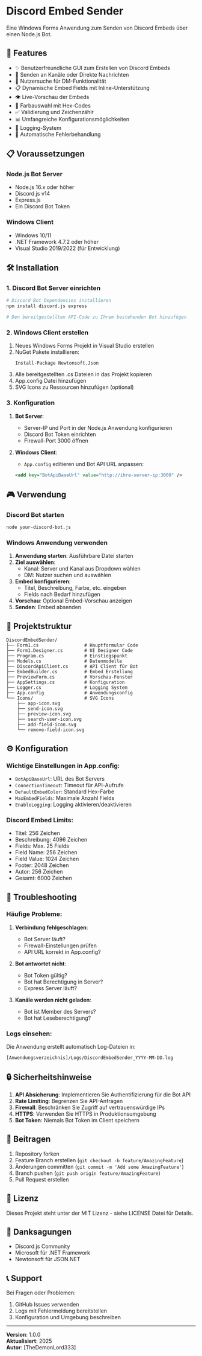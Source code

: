 ﻿# Discord Embed Sender

Eine Windows Forms Anwendung zum Senden von Discord Embeds über einen Node.js Bot.

## 🚀 Features

- ✨ Benutzerfreundliche GUI zum Erstellen von Discord Embeds
- 🎯 Senden an Kanäle oder Direkte Nachrichten
- 👥 Nutzersuche für DM-Funktionalität  
- 📋 Dynamische Embed Fields mit Inline-Unterstützung
- 👁️ Live-Vorschau der Embeds
- 🎨 Farbauswahl mit Hex-Codes
- ✅ Validierung und Zeichenzählr
- 📊 Umfangreiche Konfigurationsmöglichkeiten
- 📝 Logging-System
- 🔄 Automatische Fehlerbehandlung

## 📋 Voraussetzungen

### Node.js Bot Server
- Node.js 16.x oder höher
- Discord.js v14
- Express.js
- Ein Discord Bot Token

### Windows Client
- Windows 10/11
- .NET Framework 4.7.2 oder höher
- Visual Studio 2019/2022 (für Entwicklung)

## 🛠️ Installation

### 1. Discord Bot Server einrichten

```bash
# Discord Bot Dependencies installieren
npm install discord.js express

# Den bereitgestellten API-Code zu Ihrem bestehenden Bot hinzufügen
```

### 2. Windows Client erstellen

1. Neues Windows Forms Projekt in Visual Studio erstellen
2. NuGet Pakete installieren:
   ```
   Install-Package Newtonsoft.Json
   ```
3. Alle bereitgestellten .cs Dateien in das Projekt kopieren
4. App.config Datei hinzufügen
5. SVG Icons zu Ressourcen hinzufügen (optional)

### 3. Konfiguration

1. **Bot Server**: 
   - Server-IP und Port in der Node.js Anwendung konfigurieren
   - Discord Bot Token einrichten
   - Firewall-Port 3000 öffnen

2. **Windows Client**:
   - `App.config` editieren und Bot API URL anpassen:
   ```xml
   <add key="BotApiBaseUrl" value="http://ihre-server-ip:3000" />
   ```

## 🎮 Verwendung

### Discord Bot starten
```bash
node your-discord-bot.js
```

### Windows Anwendung verwenden

1. **Anwendung starten**: Ausführbare Datei starten
2. **Ziel auswählen**: 
   - Kanal: Server und Kanal aus Dropdown wählen
   - DM: Nutzer suchen und auswählen
3. **Embed konfigurieren**:
   - Titel, Beschreibung, Farbe, etc. eingeben
   - Fields nach Bedarf hinzufügen
4. **Vorschau**: Optional Embed-Vorschau anzeigen
5. **Senden**: Embed absenden

## 📁 Projektstruktur

```
DiscordEmbedSender/
├── Form1.cs                 # Hauptformular Code
├── Form1.Designer.cs        # UI Designer Code
├── Program.cs               # Einstiegspunkt
├── Models.cs                # Datenmodelle
├── DiscordApiClient.cs      # API Client für Bot
├── EmbedBuilder.cs          # Embed Erstellung
├── PreviewForm.cs           # Vorschau-Fenster
├── AppSettings.cs           # Konfiguration
├── Logger.cs                # Logging System
├── App.config               # Anwendungsconfig
└── Icons/                   # SVG Icons
    ├── app-icon.svg
    ├── send-icon.svg
    ├── preview-icon.svg
    ├── search-user-icon.svg
    ├── add-field-icon.svg
    └── remove-field-icon.svg
```

## ⚙️ Konfiguration

### Wichtige Einstellungen in App.config:

- `BotApiBaseUrl`: URL des Bot Servers
- `ConnectionTimeout`: Timeout für API-Aufrufe
- `DefaultEmbedColor`: Standard Hex-Farbe
- `MaxEmbedFields`: Maximale Anzahl Fields
- `EnableLogging`: Logging aktivieren/deaktivieren

### Discord Embed Limits:

- Titel: 256 Zeichen
- Beschreibung: 4096 Zeichen  
- Fields: Max. 25 Fields
- Field Name: 256 Zeichen
- Field Value: 1024 Zeichen
- Footer: 2048 Zeichen
- Autor: 256 Zeichen
- Gesamt: 6000 Zeichen

## 🐛 Troubleshooting

### Häufige Probleme:

1. **Verbindung fehlgeschlagen**:
   - Bot Server läuft?
   - Firewall-Einstellungen prüfen
   - API URL korrekt in App.config?

2. **Bot antwortet nicht**:
   - Bot Token gültig?
   - Bot hat Berechtigung in Server?
   - Express Server läuft?

3. **Kanäle werden nicht geladen**:
   - Bot ist Member des Servers?
   - Bot hat Leseberechtigung?

### Logs einsehen:

Die Anwendung erstellt automatisch Log-Dateien in:
```
[Anwendungsverzeichnis]/Logs/DiscordEmbedSender_YYYY-MM-DD.log
```

## 🔒 Sicherheitshinweise

1. **API Absicherung**: Implementieren Sie Authentifizierung für die Bot API
2. **Rate Limiting**: Begrenzen Sie API-Anfragen
3. **Firewall**: Beschränken Sie Zugriff auf vertrauenswürdige IPs
4. **HTTPS**: Verwenden Sie HTTPS in Produktionsumgebung
5. **Bot Token**: Niemals Bot Token im Client speichern

## 🤝 Beitragen

1. Repository forken
2. Feature Branch erstellen (`git checkout -b feature/AmazingFeature`)
3. Änderungen committen (`git commit -m 'Add some AmazingFeature'`)
4. Branch pushen (`git push origin feature/AmazingFeature`)
5. Pull Request erstellen

## 📄 Lizenz

Dieses Projekt steht unter der MIT Lizenz - siehe LICENSE Datei für Details.

## 🙏 Danksagungen

- Discord.js Community
- Microsoft für .NET Framework
- Newtonsoft für JSON.NET

## 📞 Support

Bei Fragen oder Problemen:
1. GitHub Issues verwenden
2. Logs mit Fehlermeldung bereitstellen
3. Konfiguration und Umgebung beschreiben

---

**Version**: 1.0.0  
**Aktualisiert**: 2025  
**Autor**: [TheDemonLord333]